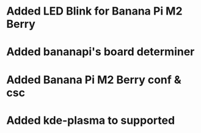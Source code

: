 # Added LED Blink for Banana Pi M2 Berry
# Added bananapi's board determiner
# Added Banana Pi M2 Berry conf & csc
# Added kde-plasma to supported